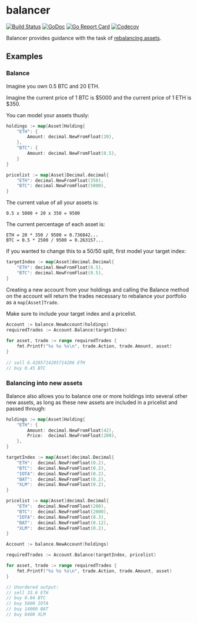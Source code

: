 # balancer
[![Build Status](https://travis-ci.com/pdbrito/balancer.png?branch=master)](https://travis-ci.com/pdbrito/balancer) [![GoDoc](https://godoc.org/github.com/pdbrito/balancer?status.svg)](https://godoc.org/github.com/pdbrito/balancer) [![Go Report Card](https://goreportcard.com/badge/github.com/pdbrito/balancer)](https://goreportcard.com/report/github.com/pdbrito/balancer) [![Codecov](https://codecov.io/gh/pdbrito/balancer/branch/master/graphs/badge.svg)](https://codecov.io/gh/pdbrito/balancer/branch/master/)

Balancer provides guidance with the task of [rebalancing assets](https://en.wikipedia.org/wiki/Rebalancing_investments). 

## Examples

### Balance

Imagine you own 0.5 BTC and 20 ETH.

Imagine the current price of 1 BTC is $5000 and the current price of 1 ETH is $350.

You can model your assets thusly:

```go
holdings := map[Asset]Holding{
    "ETH": {
        Amount: decimal.NewFromFloat(20),
    },
    "BTC": {
        Amount: decimal.NewFromFloat(0.5),
    }
}

pricelist := map[Asset]Decimal.decimal{
	"ETH": decimal.NewFromFloat(350),
	"BTC": decimal.NewFromFloat(5000),
}
```

The current value of all your assets is:

```
0.5 x 5000 + 20 x 350 = 9500
```

The current percentage of each asset is:

```
ETH = 20 * 350 / 9500 = 0.736842...
BTC = 0.5 * 2500 / 9500 = 0.263157...
```

If you wanted to change this to a 50/50 split, first model your target index:

```go
targetIndex := map[Asset]decimal.Decimal{
    "ETH": decimal.NewFromFloat(0.5),
    "BTC": decimal.NewFromFloat(0.5),
}
```

Creating a new account from your holdings and calling the Balance method on the
account will return the trades necessary to rebalance your portfolio as a 
`map[Asset]Trade`.

Make sure to include your target index and a pricelist.

```go
Account := balance.NewAccount(holdings)
requiredTrades := Account.Balance(targetIndex)
    
for asset, trade := range requiredTrades {
	fmt.Printf("%s %s %s\n", trade.Action, trade.Amount, asset)
}
	
// sell 6.4285714285714286 ETH
// buy 0.45 BTC  
```

### Balancing into new assets

Balance also allows you to balance one or more holdings into several other new 
assets, as long as these new assets are included in a pricelist and passed 
through:

```go
holdings := map[Asset]Holding{
    "ETH": {
        Amount: decimal.NewFromFloat(42),
        Price:  decimal.NewFromFloat(200),
    },
}

targetIndex := map[Asset]decimal.Decimal{
    "ETH":  decimal.NewFromFloat(0.2),
    "BTC":  decimal.NewFromFloat(0.2),
    "IOTA": decimal.NewFromFloat(0.2),
    "BAT":  decimal.NewFromFloat(0.2),
    "XLM":  decimal.NewFromFloat(0.2),
}

pricelist := map[Asset]decimal.Decimal{
    "ETH":  decimal.NewFromFloat(200),
    "BTC":  decimal.NewFromFloat(2000),
    "IOTA": decimal.NewFromFloat(0.3),
    "BAT":  decimal.NewFromFloat(0.12),
    "XLM":  decimal.NewFromFloat(0.2),
}

Account := balance.NewAccount(holdings)

requiredTrades := Account.Balance(targetIndex, pricelist)

for asset, trade := range requiredTrades {
    fmt.Printf("%s %s %s\n", trade.Action, trade.Amount, asset)
}

// Unordered output:
// sell 33.6 ETH
// buy 0.84 BTC
// buy 5600 IOTA
// buy 14000 BAT
// buy 8400 XLM
```